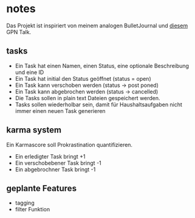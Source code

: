 # notes
Das Projekt ist inspiriert von meinem analogen BulletJournal und [diesem](https://entropia.de/GPN19:Plain_Text:_Die_unertr%C3%A4gliche_Leichtigkeit_des_Seins) GPN Talk. 

## tasks

* Ein Task hat einen Namen, einen Status, eine optionale Beschreibung und eine ID
* Ein Task hat initial den Status geöffnet (status = open)
* Ein Task kann verschoben werden (status -> post poned)
* Ein Task kann abgebrochen werden (status -> cancelled)
* Die Tasks sollen in plain text Dateien gespeichert werden.
* Tasks sollen wiederholbar sein, damit für Haushaltsaufgaben nicht immer einen neuen Task generieren

## karma system

Ein Karmascore soll Prokrastination quantifizieren.

* Ein erledigter Task bringt +1
* Ein verschobebener Task bringt -1
* Ein abgebrochner Task bringt -1

## geplante Features

* tagging
* filter Funktion
